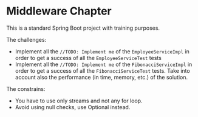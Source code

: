# Middleware Chapter

This is a standard Spring Boot project with training purposes. 

The challenges:

- Implement all the `//TODO: Implement me` of the `EmployeeServiceImpl` in order to get a success of all the `EmployeeServiceTest` tests
- Implement all the `//TODO: Implement me` of the `FibonacciServiceImpl` in order to get a success of all the `FibonacciServiceTest` tests. Take into account also the performance (in time, memory, etc.) of the solution.


The constrains:

- You have to use only streams and not any for loop.
- Avoid using null checks, use Optional instead.
